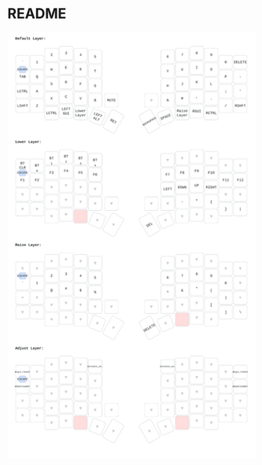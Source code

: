 # README

![map](https://raw.githubusercontent.com/christopher-nies/zmk-config/refs/heads/main/keymap-drawer/splitkb_aurora_sofle.svg)
